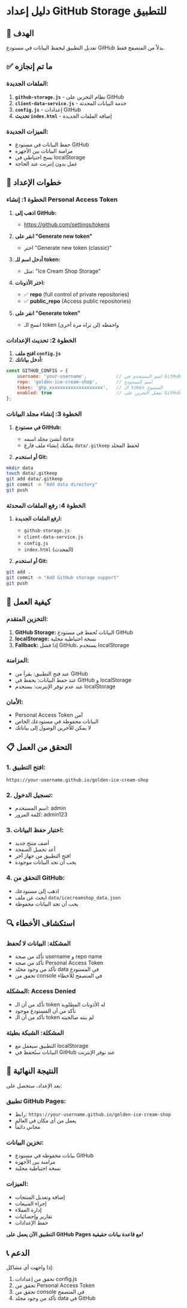 # دليل إعداد GitHub Storage للتطبيق

## 🎯 **الهدف**
تعديل التطبيق ليحفظ البيانات في مستودع GitHub بدلاً من المتصفح فقط.

## ✅ **ما تم إنجازه**

### **الملفات الجديدة:**
1. **`github-storage.js`** - نظام التخزين على GitHub
2. **`client-data-service.js`** - خدمة البيانات المحدثة
3. **`config.js`** - إعدادات GitHub
4. **تحديث `index.html`** - إضافة الملفات الجديدة

### **الميزات الجديدة:**
- حفظ البيانات في مستودع GitHub
- مزامنة البيانات بين الأجهزة
- نسخ احتياطي في localStorage
- عمل بدون إنترنت عند الحاجة

## 🔧 **خطوات الإعداد**

### **الخطوة 1: إنشاء Personal Access Token**

1. **اذهب إلى GitHub:**
   - https://github.com/settings/tokens

2. **انقر على "Generate new token"**
   - اختر "Generate new token (classic)"

3. **أدخل اسم للـ token:**
   - مثل: "Ice Cream Shop Storage"

4. **اختر الأذونات:**
   - ✅ **repo** (full control of private repositories)
   - ✅ **public_repo** (Access public repositories)

5. **انقر على "Generate token"**
   - انسخ الـ token واحفظه (لن تراه مرة أخرى)

### **الخطوة 2: تحديث الإعدادات**

1. **افتح ملف `config.js`**
2. **أدخل بياناتك:**

```javascript
const GITHUB_CONFIG = {
    username: 'your-username',           // اسم المستخدم في GitHub
    repo: 'golden-ice-cream-shop',       // اسم المستودع
    token: 'ghp_xxxxxxxxxxxxxxxxxxxx',   // الـ token المنسوخ
    enabled: true                        // تفعيل التخزين على GitHub
};
```

### **الخطوة 3: إنشاء مجلد البيانات**

1. **في مستودع GitHub:**
   - أنشئ مجلد اسمه `data`
   - يمكنك إنشاء ملف فارغ `data/.gitkeep` لحفظ المجلد

2. **أو استخدم Git:**
```bash
mkdir data
touch data/.gitkeep
git add data/.gitkeep
git commit -m "Add data directory"
git push
```

### **الخطوة 4: رفع الملفات المحدثة**

1. **ارفع الملفات الجديدة:**
   - `github-storage.js`
   - `client-data-service.js`
   - `config.js`
   - `index.html` (المحدث)

2. **أو استخدم Git:**
```bash
git add .
git commit -m "Add GitHub storage support"
git push
```

## 🚀 **كيفية العمل**

### **التخزين المتقدم:**
1. **GitHub Storage:** البيانات تُحفظ في مستودع GitHub
2. **localStorage:** نسخة احتياطية محلية
3. **Fallback:** إذا فشل GitHub، يستخدم localStorage

### **المزامنة:**
- عند فتح التطبيق: يقرأ من GitHub
- عند حفظ البيانات: يحفظ في GitHub و localStorage
- عند عدم توفر الإنترنت: يستخدم localStorage

### **الأمان:**
- Personal Access Token آمن
- البيانات محفوظة في مستودعك الخاص
- لا يمكن للآخرين الوصول إلى بياناتك

## 📋 **التحقق من العمل**

### **1. افتح التطبيق:**
```
https://your-username.github.io/golden-ice-cream-shop
```

### **2. تسجيل الدخول:**
- اسم المستخدم: admin
- كلمة المرور: admin123

### **3. اختبار حفظ البيانات:**
- أضف منتج جديد
- أعد تحميل الصفحة
- افتح التطبيق من جهاز آخر
- يجب أن تجد البيانات موجودة

### **4. التحقق من GitHub:**
- اذهب إلى مستودعك
- ابحث عن ملف `data/icecreamshop_data.json`
- يجب أن تجد البيانات محفوظة

## 🔍 **استكشاف الأخطاء**

### **المشكلة: البيانات لا تُحفظ**
- تأكد من صحة username و repo name
- تأكد من صحة Personal Access Token
- تأكد من وجود مجلد data في المستودع
- تحقق من console في المتصفح للأخطاء

### **المشكلة: Access Denied**
- تأكد من أن الـ token له الأذونات المطلوبة
- تأكد من أن المستودع موجود
- تأكد من أن الـ token لم ينته صالحيته

### **المشكلة: الشبكة بطيئة**
- التطبيق سيعمل مع localStorage
- البيانات ستُحفظ في GitHub عند توفر الإنترنت

## 🎉 **النتيجة النهائية**

بعد الإعداد، ستحصل على:

### **تطبيق GitHub Pages:**
- رابط: `https://your-username.github.io/golden-ice-cream-shop`
- يعمل من أي مكان في العالم
- مجاني دائماً

### **تخزين البيانات:**
- بيانات محفوظة في مستودع GitHub
- مزامنة بين الأجهزة
- نسخة احتياطية محلية

### **الميزات:**
- إضافة وتعديل المنتجات
- إجراء المبيعات
- إدارة العملاء
- تقارير وإحصائيات
- حفظ الإعدادات

**التطبيق الآن يعمل على GitHub Pages مع قاعدة بيانات حقيقية!**

## 📞 **الدعم**

إذا واجهت أي مشاكل:
1. تحقق من إعدادات config.js
2. تحقق من Personal Access Token
3. تحقق من console في المتصفح
4. تأكد من وجود مجلد data في GitHub